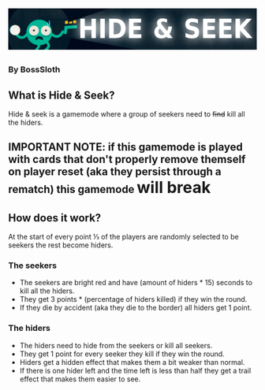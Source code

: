 # ![Hide & Seek](./HideAndSeekBannerTitle.png)

### By BossSloth

<script type="text/javascript" src="https://cdnjs.buymeacoffee.com/1.0.0/button.prod.min.js" data-name="bmc-button" data-slug="BossSloth" data-color="#5F7FFF" data-emoji=""  data-font="Lato" data-text="Support BossSloth" data-outline-color="#000000" data-font-color="#ffffff" data-coffee-color="#FFDD00" ></script>

## What is Hide & Seek?

Hide & seek is a gamemode where a group of seekers need to ~~find~~ kill all the hiders.

## IMPORTANT NOTE: if this gamemode is played with cards that don't properly remove themself on player reset (aka they persist through a rematch) this gamemode <font size ="6">will break</font>

## How does it work?

At the start of every point ⅓ of the players are randomly selected to be seekers the rest become hiders.

### The seekers

- The seekers are bright red and have (amount of hiders * 15) seconds to kill all the hiders.
- They get 3 points * (percentage of hiders killed) if they win the round.
- If they die by accident (aka they die to the border) all hiders get 1 point.

### The hiders

- The hiders need to hide from the seekers or kill all seekers.
- They get 1 point for every seeker they kill if they win the round.
- Hiders get a hidden effect that makes them a bit weaker than normal.
- If there is one hider left and the time left is less than half they get a trail effect that makes them easier to see.
